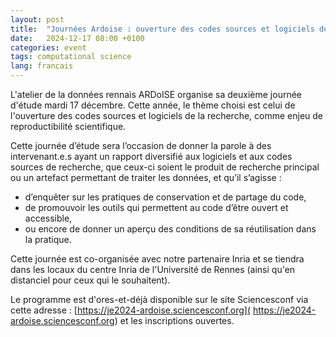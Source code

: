 ```yaml
---
layout: post
title:  "Journées Ardoise : ouverture des codes sources et logiciels de la recherche"
date:   2024-12-17 08:00 +0100
categories: event
tags: computational science
lang: francais
---
```


L'atelier de la données rennais ARDoISE organise sa deuxième journée d'étude mardi 17 décembre.
Cette année, le thème choisi est celui de l'ouverture des codes sources et logiciels de la recherche, comme enjeu de reproductibilité scientifique.

Cette journée d’étude sera l’occasion de donner la parole à des intervenant.e.s ayant un rapport diversifié aux logiciels et aux codes sources de recherche, que ceux-ci soient le produit de recherche principal ou un artefact permettant de traiter les données, et qu’il s’agisse :

*    d’enquêter sur les pratiques de conservation et de partage du code,
*    de promouvoir les outils qui permettent au code d’être ouvert et accessible,
*    ou encore de donner un aperçu des conditions de sa réutilisation dans la pratique.

Cette journée est co-organisée avec notre partenaire Inria et se tiendra dans les locaux du centre Inria de l'Université de Rennes (ainsi qu'en distanciel pour ceux qui le souhaitent).

Le programme est d'ores-et-déjà disponible sur le site Sciencesconf via cette adresse : [https://je2024-ardoise.sciencesconf.org]( https://je2024-ardoise.sciencesconf.org) et les inscriptions ouvertes.
